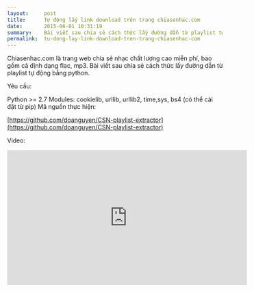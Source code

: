 ```yaml
---
layout:     post
title:      Tự động lấy link download trên trang chiasenhac.com
date:       2015-06-01 10:31:19
summary:    Bài viết sau chia sẻ cách thức lấy đường dẫn từ playlist tự động bằng python.
permalink:	tu-dong-lay-link-download-tren-trang-chiasenhac-com
---
```


Chiasenhac.com là trang web chia sẻ nhạc chất lượng cao miễn phí, bao gồm cả định dạng flac, mp3. Bài viết sau chia sẻ cách thức lấy đường dẫn từ playlist tự động bằng python.

Yêu cầu:

Python >= 2.7
Modules: cookielib, urllib, urllib2, time,sys, bs4 (có thể cài đặt từ pip)
Mã nguồn thực hiện:

[https://github.com/doanguyen/CSN-playlist-extractor](https://github.com/doanguyen/CSN-playlist-extractor)

Video:

<iframe width="560" height="315" src="https://www.youtube.com/embed/z5wPcuqofSY" frameborder="0" allowfullscreen></iframe>